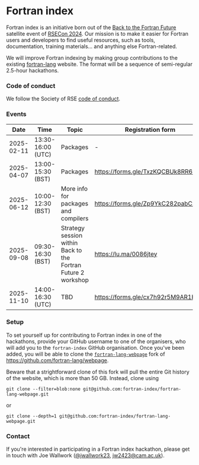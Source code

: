 # Fortran index

Fortran index is an initiative born out of the
[Back to the Fortran Future](https://lu.ma/ao471jms) satellite event of
[RSECon 2024](https://rsecon24.society-rse.org/). Our mission is to make it
easier for Fortran users and developers to find useful resources, such as tools,
documentation, training materials... and anything else Fortran-related.

We will improve Fortran indexing by making group contributions to the existing
[fortran-lang](https://fortran-lang.org/) website. The format will be a sequence
of semi-regular 2.5-hour hackathons.

### Code of conduct

We follow the Society of RSE
[code of conduct](https://society-rse.org/about/policies/code-of-conduct/).

### Events

| Date       | Time              | Topic    | Registration form                   |
| ---------- | ----------------- | -------- | ----------------------------------- |
| 2025-02-11 | 13:30-16:00 (UTC) | Packages | -                                   |
| 2025-04-07 | 13:00-15:30 (BST) | Packages | https://forms.gle/TxzKQCBUk8RR67tPA |
| 2025-06-12 | 10:00-12:30 (BST) | More info for packages and compilers | https://forms.gle/Zp9YkC282pabCxaf8 |
| 2025-09-08 | 09:30-16:30 (BST) | Strategy session within Back to the Fortran Future 2 workshop | https://lu.ma/0086jtey |
| 2025-11-10 | 14:00-16:30 (UTC) | TBD      | https://forms.gle/cx7h92r5M9AR1Hio8 |

### Setup

To set yourself up for contributing to Fortran index in one of the hackathons,
provide your GitHub username to one of the organisers, who will add you to the
`fortran-index` GitHub organisation. Once you've been added, you will be able to
clone the
[`fortran-lang-webpage`](https://github.com/fortran-index/fortran-lang-webpage)
fork of https://github.com/fortran-lang/webpage.

Beware that a strightforward clone of this fork will pull the entire Git history
of the website, which is more than 50 GB. Instead, clone using
```
git clone --filter=blob:none git@github.com:fortran-index/fortran-lang-webpage.git
```
or
```
git clone --depth=1 git@github.com:fortran-index/fortran-lang-webpage.git
```

### Contact

If you're interested in participating in a Fortran index hackathon, please get
in touch with Joe Wallwork ([@jwallwork23](https://github.com/jwallwork23),
jw2423@cam.ac.uk).
